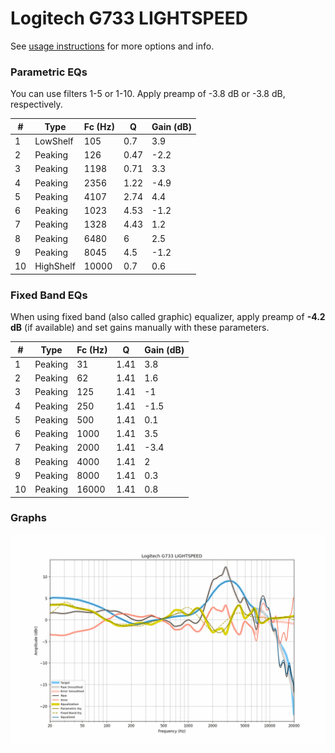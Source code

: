 # Logitech G733 LIGHTSPEED
See [usage instructions](https://github.com/jaakkopasanen/AutoEq#usage) for more options and info.

### Parametric EQs
You can use filters 1-5 or 1-10. Apply preamp of -3.8 dB or -3.8 dB, respectively.

|   # | Type      |   Fc (Hz) |    Q |   Gain (dB) |
|-----|-----------|-----------|------|-------------|
|   1 | LowShelf  |       105 | 0.7  |         3.9 |
|   2 | Peaking   |       126 | 0.47 |        -2.2 |
|   3 | Peaking   |      1198 | 0.71 |         3.3 |
|   4 | Peaking   |      2356 | 1.22 |        -4.9 |
|   5 | Peaking   |      4107 | 2.74 |         4.4 |
|   6 | Peaking   |      1023 | 4.53 |        -1.2 |
|   7 | Peaking   |      1328 | 4.43 |         1.2 |
|   8 | Peaking   |      6480 | 6    |         2.5 |
|   9 | Peaking   |      8045 | 4.5  |        -1.2 |
|  10 | HighShelf |     10000 | 0.7  |         0.6 |

### Fixed Band EQs
When using fixed band (also called graphic) equalizer, apply preamp of **-4.2 dB** (if available) and set gains manually with these parameters.

|   # | Type    |   Fc (Hz) |    Q |   Gain (dB) |
|-----|---------|-----------|------|-------------|
|   1 | Peaking |        31 | 1.41 |         3.8 |
|   2 | Peaking |        62 | 1.41 |         1.6 |
|   3 | Peaking |       125 | 1.41 |        -1   |
|   4 | Peaking |       250 | 1.41 |        -1.5 |
|   5 | Peaking |       500 | 1.41 |         0.1 |
|   6 | Peaking |      1000 | 1.41 |         3.5 |
|   7 | Peaking |      2000 | 1.41 |        -3.4 |
|   8 | Peaking |      4000 | 1.41 |         2   |
|   9 | Peaking |      8000 | 1.41 |         0.3 |
|  10 | Peaking |     16000 | 1.41 |         0.8 |

### Graphs
![](./Logitech%20G733%20LIGHTSPEED.png)
